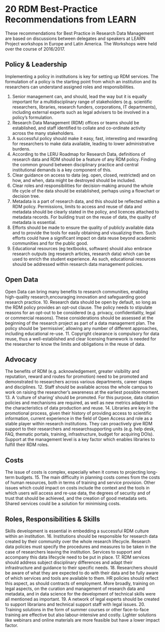 # 20 RDM Best-Practice Recommendations from LEARN

These recommendations for Best Practice in Research Data Management are based on discussions between delegates and speakers at LEARN Project workshops in Europe and Latin America. The Workshops were held over the course of 2016/2017.

## Policy & Leadership
Implementing a policy in institutions is key for setting up RDM services. The formulation of a policy is the starting point from which an institution and its researchers can understand assigned roles and responsibilities.
1. Senior management can, and should, lead the way but it is equally important for a multidisciplinary range of stakeholders (e.g. scientific researchers, libraries, research funders, corporations, IT departments), including external experts such as legal advisers to be involved in a policy’s formulation.
2. Research Data Management (RDM) offices or teams should be established, and staff identified
to collate and co-ordinate activity across the many stakeholders.
3. A successful policy should make it easy, fast, interesting and rewarding for researchers to make
data available, leading to lower administrative burdens.
4. According to the LERU Roadmap for Research Data, definitions of research data and RDM
should be a feature of any RDM policy. Finding the common ground between disciplinary
practice and central institutional demands is a key component of this.
5. Clear guidance on access to data (eg. open, closed, restricted) and on how, and when, data
might be destroyed should be included.
6. Clear roles and responsibilities for decision-making around the whole life cycle of the data
should be established, perhaps using a flowchart or decision tree.
7. Metadata is a part of research data, and this should be reflected within a RDM policy.
Permissions, limits to access and reuse of data and metadata should be clearly stated in the
policy, and licences attached to metadata records. For building trust on the reuse of data, the
quality of metadata is essential.
8. Efforts should be made to ensure the quality of publicly available data and to provide the tools
for easily obtaining and visualizing them. Such efforts could have a significant impact on data
reuse beyond academic communities and for the public good.
9. Educational resources (eg textbooks, software) should also embrace research outputs (eg
research articles, research data) which can be used to enrich the student experience. As such,
educational resources should be addressed within research data management policies.

## Open Data
Open Data can bring many benefits to research communities, enabling high-quality research,encouraging innovation and safeguarding good research practice.
10. Research data should be open by default, so long as the RDM policy provides an opt-out clause. The policy needs to stipulate reasons for an opt-out to be considered (e.g. privacy, confidentiality, legal or commercial reasons). These considerations should be assessed at the beginning of the research project as part of a data management plan. The policy should be ‘permissive’, allowing any number of different approaches, including educational re-use.
11. Copyright clearance is compulsory for data reuse, thus a well-established and clear licensing framework is needed for the researcher to know the limits and obligations in the reuse of data.
## Advocacy
The benefits of RDM (e.g. acknowledgement, greater visibility and reputation, reward and routes
for promotion) need to be promoted and demonstrated to researchers across various departments,
career stages and disciplines.
12. Staff should be available across the whole campus to work on raising the researcher’s
awareness at the earliest possible moment.
13. A ‘culture of sharing’ should be promoted. For this purpose, data citation policies and
mechanisms are required, as well as new metrics adapted to the characteristics of data
production and reuse.
14. Libraries are key in the promotional process, given their history of providing access to scientific
information, current experience in the field of Open Access and role as a stable player within
research institutions. They can proactively give RDM support to their researchers and researchsupporting
units (e.g. help desk, FAQ, thematic portals, training, infrastructure, budget for
acquiring DOIs). Support at the management level is a key factor which enables libraries to
fulfill their RDM roles.
## Costs
The issue of costs is complex, especially when it comes to projecting long-term budgets.
15. The main difficulty in planning costs comes from the costs of human resources, both in terms
of training and service provision. Other issues which could impact on costs include the context
and the tools in which users will access and re-use data, the degrees of security and of trust that
should be achieved, and the creation of good metadata sets. Shared services could be a solution
for minimising costs.
## Roles, Responsibilities & Skills
Skills development is essential in embedding a successful RDM culture within an institution.
16. Institutions should be responsible for research data created by their community over the whole
research lifecycle. Research data policies must specify the procedures and measures to be taken
in the case of researchers leaving the institution. Services to support and accompany this data
lifecycle need to be put in place.
17. RDM services should address subject disciplinary differences and adapt their infrastructure and
guidance to their specific needs.
18. Researchers should be aware of what they are expected to do with their data and be fully
aware of which services and tools are available to them. HR policies should reflect this aspect,
as should contracts of employment. More broadly, training on legal aspects, on the curation
and management of research data and metadata, and in data science for the development of
technical skills were all mentioned as important.
19. A network of legal experts should be created to support librarians and technical support staff
with legal issues.
20. Training solutions in the form of summer courses or other face-to-face training are effective but
also labour-intensive and costly. Lighter solutions like webinars and online materials are more
feasible but have a lower impact factor.
